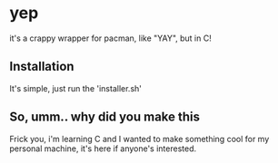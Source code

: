 # yep
it's a crappy wrapper for pacman, like "YAY", but in C!

## Installation
It's simple, just run the 'installer.sh'

## So, umm.. why did you make this
Frick you, i'm learning C and I wanted to make something cool for my personal machine, it's here if anyone's interested.
